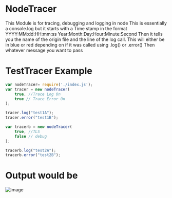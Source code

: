 # NodeTracer
This Module is for tracing, debugging and logging in node
This is essentially a console.log but it starts with a Time stamp in the format
YYYY:MM:dd:HH:mm:ss
Year:Month:Day:Hour:Minute:Second
Then it tells you the name of the origin file and the line of the log call.
This will either be in blue or red depending on if it was called using .log() or .error()
Then whatever message you want to pass

# TestTracer Example
```javascript
var nodeTracer= require('./index.js');
var tracer = new nodeTracer(
    true, //Trace Log On
    true // Trace Error On
);

tracer.log("test1A");
tracer.error("test1B");

var tracerb = new nodeTracer(
    true, //TLS
    false // debug
);

tracerb.log("test2A");
tracerb.error("test2B");
```
# Output would be

![image](https://user-images.githubusercontent.com/22431171/76153978-7315d300-60a2-11ea-9de0-41800dd294a1.png)
